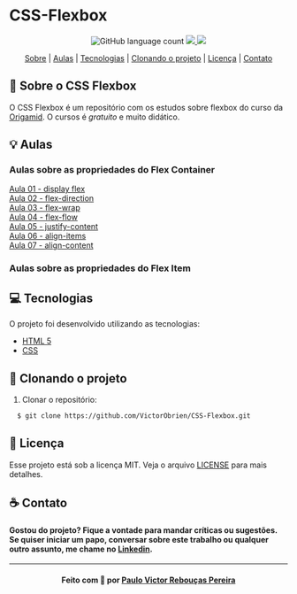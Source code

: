 # CSS-Flexbox

<p align="center">
    <img alt="GitHub language count" src="https://img.shields.io/github/languages/count/VictorObrien/daily-code?color=%2304D361">           
  <a aria-label="Repositórios Git" href="https://github.com/VictorObrien/">
    <img src="https://img.shields.io/badge/Github-VictorObrien-success?logo=github"></img>
  </a>
  <a aria-label="LinkedIn" href="https://www.linkedin.com/in/paulo-victor-rebou%C3%A7as-pereira-a6a72aa8/">
    <img src="http://img.shields.io/badge/LinkedIn-/PauloVictorRebouças-informational?logo=linkedin"></img>
  </a>
</p>

<p align="center">
  <a href="#sobre">Sobre</a> | 
  <a href="#aulas">Aulas</a> | 
  <a href="#tecnologias">Tecnologias</a> | 
  <a href="#run">Clonando o projeto</a> | 
  <a href="#licenca">Licença</a> | 
  <a href="#contato">Contato</a>
</p>

<a id="sobre"></a>

## :rocket: Sobre o CSS Flexbox

O CSS Flexbox é um repositório com os estudos sobre flexbox do curso da [Origamid](https://www.origamid.com/curso/css-flexbox).
O cursos é *gratuito* e muito didático.

<a id="aulas"></a>

## :bulb: Aulas

### Aulas sobre as propriedades do Flex Container

[Aula 01 - display flex](https://github.com/VictorObrien/CSS-Flexbox/tree/main/Aulas/01-display-flex)</br>
[Aula 02 - flex-direction](https://github.com/VictorObrien/CSS-Flexbox/tree/main/Aulas/02-flex-direction)</br>
[Aula 03 - flex-wrap](https://github.com/VictorObrien/CSS-Flexbox/tree/main/Aulas/03-flex-wrap)</br>
[Aula 04 - flex-flow](https://github.com/VictorObrien/CSS-Flexbox/tree/main/Aulas/04-flex-flow)</br>
[Aula 05 - justify-content](https://github.com/VictorObrien/CSS-Flexbox/tree/main/Aulas/05-justify-content)</br>
[Aula 06 - align-items](https://github.com/VictorObrien/CSS-Flexbox/tree/main/Aulas/06-align-items)</br>
[Aula 07 - align-content](https://github.com/VictorObrien/CSS-Flexbox/tree/main/Aulas/07-align-content)</br>

### Aulas sobre as propriedades do Flex Item



<a id="tecnologias"></a>

## :computer: Tecnologias

O projeto foi desenvolvido utilizando as tecnologias:

- [HTML 5](https://developer.mozilla.org/pt-BR/docs/Web/HTML/HTML5)
- [CSS](https://developer.mozilla.org/pt-BR/docs/Web/CSS)


<a id="run"></a>

## :running: Clonando o projeto

1. Clonar o repositório:

```sh
  $ git clone https://github.com/VictorObrien/CSS-Flexbox.git
```

<a id="licenca"></a>
## :memo: Licença

Esse projeto está sob a licença MIT. Veja o arquivo [LICENSE](LICENSE) para mais detalhes.

<a id="contato"></a>

## :coffee: Contato

<h4>
    Gostou do projeto? Fique a vontade para mandar críticas ou sugestões. Se quiser iniciar um papo, conversar sobre este trabalho ou qualquer outro assunto, me chame no <a href="https://www.linkedin.com/in/paulo-victor-rebou%C3%A7as-pereira-a6a72aa8/" target="_blank">Linkedin</a>.
</h4>

---

<h4 align="center">
    Feito com 💜 por <a href="www.linkedin.com/in/paulo-victor-rebou%C3%A7as-pereira-a6a72aa8/" target="_blank">Paulo Victor Rebouças Pereira</a>
</h4>
